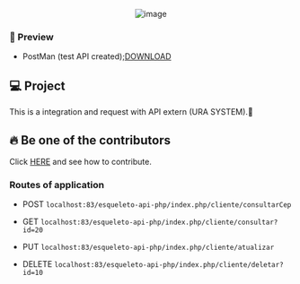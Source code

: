 <div align='center'>
 
 ![image](https://img.shields.io/badge/PHP-777BB4?style=for-the-badge&logo=php&logoColor=white)
 
 </div>

 ### 🙉 Preview
 - PostMan (test API created);[DOWNLOAD](www.postman.com/downloads)
 
## 💻 Project

This is a integration and request with API extern (URA SYSTEM).🧩

## 🔥 Be one of the contributors<br>

Click [HERE](contribuition.md) and see how to contribute.<br>

### Routes of application
- POST
`localhost:83/esqueleto-api-php/index.php/cliente/consultarCep`
 
- GET
`localhost:83/esqueleto-api-php/index.php/cliente/consultar?id=20`

- PUT
`localhost:83/esqueleto-api-php/index.php/cliente/atualizar`

- DELETE
`localhost:83/esqueleto-api-php/index.php/cliente/deletar?id=10`




